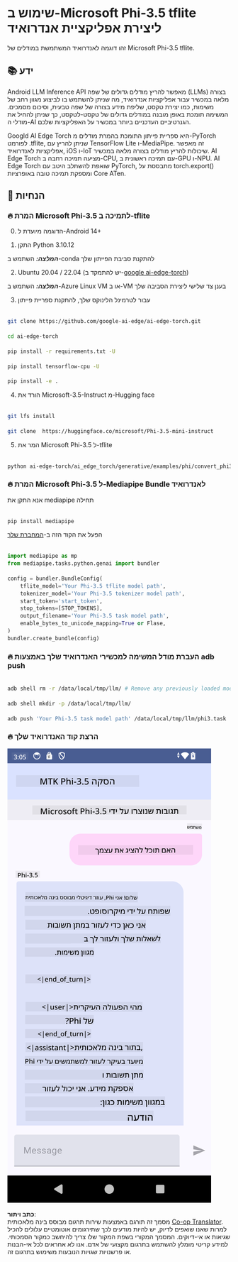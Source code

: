 <!--
CO_OP_TRANSLATOR_METADATA:
{
  "original_hash": "c4fe7f589d179be96a5577b0b8cba6aa",
  "translation_date": "2025-05-09T18:49:42+00:00",
  "source_file": "md/02.Application/01.TextAndChat/Phi3/UsingPhi35TFLiteCreateAndroidApp.md",
  "language_code": "he"
}
-->
# **שימוש ב-Microsoft Phi-3.5 tflite ליצירת אפליקציית אנדרואיד**

זהו דוגמה לאנדרואיד המשתמשת במודלים של Microsoft Phi-3.5 tflite.

## **📚 ידע**

Android LLM Inference API מאפשר להריץ מודלים גדולים של שפה (LLMs) בצורה מלאה במכשיר עבור אפליקציות אנדרואיד, מה שניתן להשתמש בו לביצוע מגוון רחב של משימות, כמו יצירת טקסט, שליפת מידע בצורה של שפה טבעית, וסיכום מסמכים. המשימה תומכת באופן מובנה במודלים גדולים של טקסט-לטקסט, כך שניתן להחיל את מודלי ה-AI הגנרטיביים העדכניים ביותר במכשיר על האפליקציות שלכם.

Googld AI Edge Torch היא ספריית פייתון התומכת בהמרת מודלים מ-PyTorch לפורמט .tflite, שניתן להריץ עם TensorFlow Lite ו-MediaPipe. זה מאפשר אפליקציות לאנדרואיד, iOS ו-IoT שיכולות להריץ מודלים בצורה מלאה במכשיר. AI Edge Torch מציעה תמיכה רחבה ב-CPU, עם תמיכה ראשונית ב-GPU ו-NPU. AI Edge Torch שואפת להשתלב היטב עם PyTorch, מתבססת על torch.export() ומספקת תמיכה טובה באופרציות Core ATen.

## **🪬 הנחיות**

### **🔥 המרת Microsoft Phi-3.5 לתמיכה ב-tflite**

0. הדוגמה מיועדת ל-Android 14+

1. התקן Python 3.10.12

***המלצה:*** השתמש ב-conda להתקנת סביבת הפייתון שלך

2. Ubuntu 20.04 / 22.04 (יש להתמקד ב-[google ai-edge-torch](https://github.com/google-ai-edge/ai-edge-torch))

***המלצה:*** השתמש ב-Azure Linux VM או ב-VM בענן צד שלישי ליצירת הסביבה שלך

3. עבור לטרמינל הלינוקס שלך, להתקנת ספריית פייתון

```bash

git clone https://github.com/google-ai-edge/ai-edge-torch.git

cd ai-edge-torch

pip install -r requirements.txt -U 

pip install tensorflow-cpu -U

pip install -e .

```

4. הורד את Microsoft-3.5-Instruct מ-Hugging face

```bash

git lfs install

git clone  https://huggingface.co/microsoft/Phi-3.5-mini-instruct

```

5. המר את Microsoft Phi-3.5 ל-tflite

```bash

python ai-edge-torch/ai_edge_torch/generative/examples/phi/convert_phi3_to_tflite.py --checkpoint_path  Your Microsoft Phi-3.5-mini-instruct path --tflite_path Your Microsoft Phi-3.5-mini-instruct tflite path  --prefill_seq_len 1024 --kv_cache_max_len 1280 --quantize True

```

### **🔥 המרת Microsoft Phi-3.5 ל-Mediapipe Bundle לאנדרואיד**

אנא התקן את mediapipe תחילה

```bash

pip install mediapipe

```

הפעל את הקוד הזה ב-[המחברת שלך](../../../../../../code/09.UpdateSamples/Aug/Android/convert/convert_phi.ipynb)

```python

import mediapipe as mp
from mediapipe.tasks.python.genai import bundler

config = bundler.BundleConfig(
    tflite_model='Your Phi-3.5 tflite model path',
    tokenizer_model='Your Phi-3.5 tokenizer model path',
    start_token='start_token',
    stop_tokens=[STOP_TOKENS],
    output_filename='Your Phi-3.5 task model path',
    enable_bytes_to_unicode_mapping=True or Flase,
)
bundler.create_bundle(config)

```

### **🔥 העברת מודל המשימה למכשירי האנדרואיד שלך באמצעות adb push**

```bash

adb shell rm -r /data/local/tmp/llm/ # Remove any previously loaded models

adb shell mkdir -p /data/local/tmp/llm/

adb push 'Your Phi-3.5 task model path' /data/local/tmp/llm/phi3.task

```

### **🔥 הרצת קוד האנדרואיד שלך**

![demo](../../../../../../translated_images/demo.8981711efb5a9cee5dcd835f66b3b31b94b4f3e527300e15a98a0d48863b9fbd.he.png)

**כתב ויתור**:  
מסמך זה תורגם באמצעות שירות תרגום מבוסס בינה מלאכותית [Co-op Translator](https://github.com/Azure/co-op-translator). למרות שאנו שואפים לדיוק, יש להיות מודעים לכך שתירגומים אוטומטיים עלולים להכיל שגיאות או אי-דיוקים. המסמך המקורי בשפת המקור שלו צריך להיחשב כמקור הסמכותי. למידע קריטי מומלץ להשתמש בתרגום מקצועי של אדם. אנו לא אחראים לכל אי-הבנות או פרשנויות שגויות הנובעות משימוש בתרגום זה.